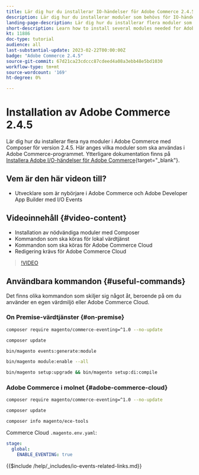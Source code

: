 ```yaml
---
title: Lär dig hur du installerar IO-händelser för Adobe Commerce 2.4.5
description: Lär dig hur du installerar moduler som behövs för IO-händelser i Adobe Commerce 2.4.5 för användning i Adobe Developer App Builder
landing-page-description: Lär dig hur du installerar flera moduler som behövs för Adobe Commerce 2.4.5 med Composer.
short-description: Learn how to install several modules needed for Adobe Commerce 2.4.5 using composer.
kt: 11886
doc-type: tutorial
audience: all
last-substantial-update: 2023-02-22T00:00:00Z
badge: "Adobe Commerce 2.4.5"
source-git-commit: 67d21ca23cdccc87cdeed4a08a3ebb48e5bd1030
workflow-type: tm+mt
source-wordcount: '169'
ht-degree: 0%

---
```



# Installation av Adobe Commerce 2.4.5

Lär dig hur du installerar flera nya moduler i Adobe Commerce med Composer för version 2.4.5. Här anges vilka moduler som ska användas i Adobe Commerce-programmet. Ytterligare dokumentation finns på [Installera Adobe I/O-händelser för Adobe Commerce](https://developer.adobe.com/commerce/events/get-started/installation/){target="_blank"}.

## Vem är den här videon till?

* Utvecklare som är nybörjare i Adobe Commerce och Adobe Developer App Builder med I/O Events

## Videoinnehåll {#video-content}

* Installation av nödvändiga moduler med Composer
* Kommandon som ska köras för lokal värdtjänst
* Kommandon som ska köras för Adobe Commerce Cloud
* Redigering krävs för Adobe Commerce Cloud

>[!VIDEO](https://video.tv.adobe.com/v/3415794)

## Användbara kommandon {#useful-commands}

Det finns olika kommandon som skiljer sig något åt, beroende på om du använder en egen värdmiljö eller Adobe Commerce Cloud.

### On Premise-värdtjänster {#on-premise}

```bash
composer require magento/commerce-eventing=^1.0 --no-update

composer update

bin/magento events:generate:module

bin/magento module:enable --all

bin/magento setup:upgrade && bin/magento setup:di:compile
```

### Adobe Commerce i molnet {#adobe-commerce-cloud}

```bash
composer require magento/commerce-eventing=^1.0 --no-update

composer update

composer info magento/ece-tools
```

Commerce Cloud `.magento.env.yaml`:

```yaml
stage:
  global:
    ENABLE_EVENTING: true
```

{{$include /help/_includes/io-events-related-links.md}}
